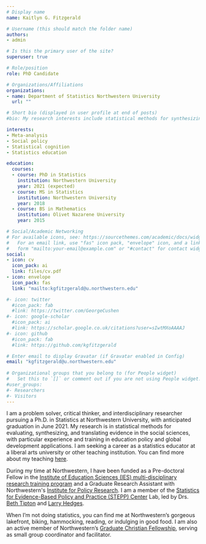 ```yaml
---
# Display name
name: Kaitlyn G. Fitzgerald

# Username (this should match the folder name)
authors:
- admin

# Is this the primary user of the site?
superuser: true

# Role/position
role: PhD Candidate

# Organizations/Affiliations
organizations:
- name: Department of Statistics Northwestern University
  url: ""

# Short bio (displayed in user profile at end of posts)
#bio: My research interests include statistical methods for synthesizing and translating #evidence in the social policy decision-making context.

interests:
- Meta-analysis
- Social policy
- Statistical cognition
- Statistics education

education:
  courses:
  - course: PhD in Statistics
    institution: Northwestern University
    year: 2021 (expected)
  - course: MS in Statistics
    institution: Northwestern University
    year: 2018
  - course: BS in Mathematics
    institution: Olivet Nazarene University
    year: 2015

# Social/Academic Networking
# For available icons, see: https://sourcethemes.com/academic/docs/widgets/#icons
#   For an email link, use "fas" icon pack, "envelope" icon, and a link in the
#   form "mailto:your-email@example.com" or "#contact" for contact widget.
social:
- icon: cv
  icon_pack: ai
  link: files/cv.pdf
- icon: envelope
  icon_pack: fas
  link: "mailto:kgfitzgerald@u.northwestern.edu"  

#- icon: twitter
  #icon_pack: fab
  #link: https://twitter.com/GeorgeCushen
#- icon: google-scholar
  #icon_pack: ai
  #link: https://scholar.google.co.uk/citations?user=sIwtMXoAAAAJ
#- icon: github
  #icon_pack: fab
  #link: https://github.com/kgfitzgerald

# Enter email to display Gravatar (if Gravatar enabled in Config)
email: "kgfitzgerald@u.northwestern.edu"
  
# Organizational groups that you belong to (for People widget)
#   Set this to `[]` or comment out if you are not using People widget.  
#user_groups:
#- Researchers
#- Visitors
---
```


I am a problem solver, critical thinker, and interdisciplinary researcher pursuing a Ph.D. in Statistics at Northwestern University, with anticipated graduation in June 2021. My research is in statistical methods for evaluating, synthesizing, and translating evidence in the social sciences, with particular experience and training in education policy and global development applications. I am seeking a career as a statistics educator at a liberal arts university or other teaching institution. You can find more about my teaching [here](https://katie-fitzgerald.netlify.app/teaching/). 

During my time at Northwestern, I have been funded as a Pre-doctoral Fellow in the [Institute of Education Sciences (IES) multi-disciplinary research training program](https://ies.ed.gov/funding/grantsearch/details.asp?ID=1463) and a Graduate Research Assistant with Northwestern's [Institute for Policy Research](https://www.ipr.northwestern.edu). I am a member of the [Statistics for Evidence-Based Policy and Practice (STEPP) Center](https://stepp.center) Lab, led by Drs. [Beth Tipton](https://www.bethtipton.com) and [Larry Hedges](https://www.ipr.northwestern.edu/faculty-experts/fellows/hedges.html). 

When I’m not doing statistics, you can find me at Northwestern’s gorgeous lakefront, biking, hammocking, reading, or indulging in good food. I am also an active member of Northwestern’s [Graduate Christian Fellowship](http://studentorgs.northwestern.edu/gcf/), serving as small group coordinator and facilitator.
